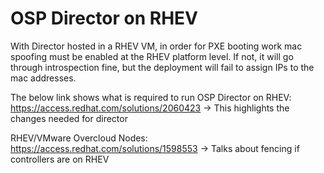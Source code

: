 # OSP Director on RHEV

With Director hosted in a RHEV VM, in order for PXE booting work mac spoofing must be enabled at the RHEV platform level.  If not, it will go through introspection fine, but the deployment will fail to assign IPs to the mac addresses.

The below link shows what is required to run OSP Director on RHEV:
https://access.redhat.com/solutions/2060423 
  -> This highlights the changes needed for director

RHEV/VMware Overcloud Nodes: https://access.redhat.com/solutions/1598553
  -> Talks about fencing if controllers are on RHEV
